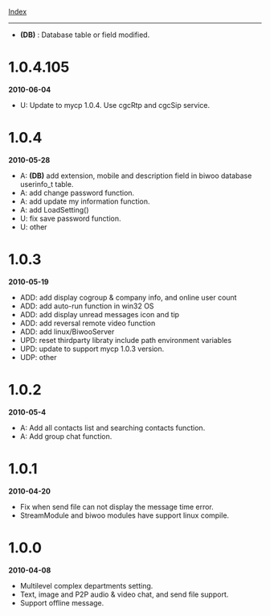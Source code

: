 [Index](Index.md)

---


  * **(DB)** : Database table or field modified.

# 1.0.4.105 #
**2010-06-04**
  * U: Update to mycp 1.0.4. Use cgcRtp and cgcSip service.

# 1.0.4 #
**2010-05-28**
  * A: **(DB)** add extension, mobile and description field in biwoo database userinfo\_t table.
  * A: add change password function.
  * A: add update my information function.
  * A: add LoadSetting()
  * U: fix save password function.
  * U: other

# 1.0.3 #
**2010-05-19**
  * ADD: add display cogroup & company info, and online user count
  * ADD: add auto-run function in win32 OS
  * ADD: add display unread messages icon and tip
  * ADD: add reversal remote video function
  * ADD: add linux/BiwooServer
  * UPD: reset thirdparty libraty include path environment variables
  * UPD: update to support mycp 1.0.3 version.
  * UDP: other

# 1.0.2 #
**2010-05-4**
  * A: Add all contacts list and searching contacts function.
  * A: Add group chat function.

# 1.0.1 #
**2010-04-20**
  * Fix when send file can not display the message time error.
  * StreamModule and biwoo modules have support linux compile.

# 1.0.0 #
**2010-04-08**
  * Multilevel complex departments setting.
  * Text, image and P2P audio & video chat, and send file support.
  * Support offline message.